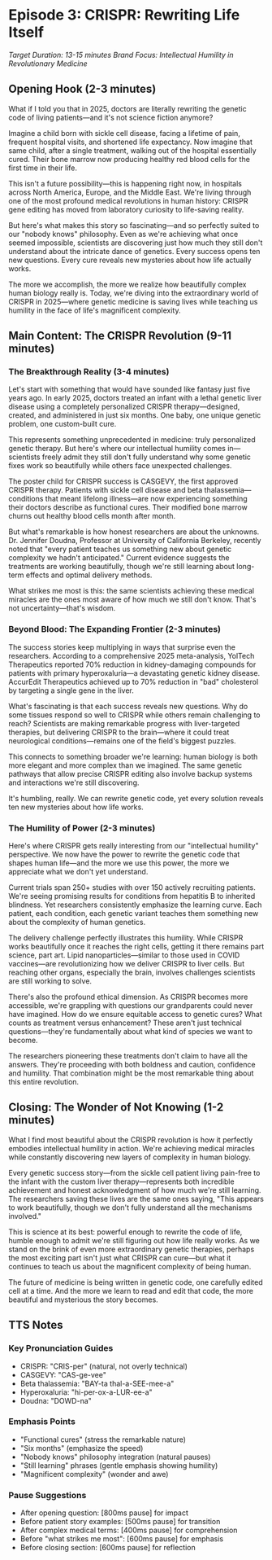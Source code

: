 # Episode 3: CRISPR: Rewriting Life Itself

*Target Duration: 13-15 minutes*
*Brand Focus: Intellectual Humility in Revolutionary Medicine*

## Opening Hook (2-3 minutes)

What if I told you that in 2025, doctors are literally rewriting the genetic code of living patients—and it's not science fiction anymore?

Imagine a child born with sickle cell disease, facing a lifetime of pain, frequent hospital visits, and shortened life expectancy. Now imagine that same child, after a single treatment, walking out of the hospital essentially cured. Their bone marrow now producing healthy red blood cells for the first time in their life.

This isn't a future possibility—this is happening right now, in hospitals across North America, Europe, and the Middle East. We're living through one of the most profound medical revolutions in human history: CRISPR gene editing has moved from laboratory curiosity to life-saving reality.

But here's what makes this story so fascinating—and so perfectly suited to our "nobody knows" philosophy. Even as we're achieving what once seemed impossible, scientists are discovering just how much they still don't understand about the intricate dance of genetics. Every success opens ten new questions. Every cure reveals new mysteries about how life actually works.

The more we accomplish, the more we realize how beautifully complex human biology really is. Today, we're diving into the extraordinary world of CRISPR in 2025—where genetic medicine is saving lives while teaching us humility in the face of life's magnificent complexity.

## Main Content: The CRISPR Revolution (9-11 minutes)

### The Breakthrough Reality (3-4 minutes)

Let's start with something that would have sounded like fantasy just five years ago. In early 2025, doctors treated an infant with a lethal genetic liver disease using a completely personalized CRISPR therapy—designed, created, and administered in just six months. One baby, one unique genetic problem, one custom-built cure.

This represents something unprecedented in medicine: truly personalized genetic therapy. But here's where our intellectual humility comes in—scientists freely admit they still don't fully understand why some genetic fixes work so beautifully while others face unexpected challenges.

The poster child for CRISPR success is CASGEVY, the first approved CRISPR therapy. Patients with sickle cell disease and beta thalassemia—conditions that meant lifelong illness—are now experiencing something their doctors describe as functional cures. Their modified bone marrow churns out healthy blood cells month after month.

But what's remarkable is how honest researchers are about the unknowns. Dr. Jennifer Doudna, Professor at University of California Berkeley, recently noted that "every patient teaches us something new about genetic complexity we hadn't anticipated." Current evidence suggests the treatments are working beautifully, though we're still learning about long-term effects and optimal delivery methods.

What strikes me most is this: the same scientists achieving these medical miracles are the ones most aware of how much we still don't know. That's not uncertainty—that's wisdom.

### Beyond Blood: The Expanding Frontier (2-3 minutes)

The success stories keep multiplying in ways that surprise even the researchers. According to a comprehensive 2025 meta-analysis, YolTech Therapeutics reported 70% reduction in kidney-damaging compounds for patients with primary hyperoxaluria—a devastating genetic kidney disease. AccurEdit Therapeutics achieved up to 70% reduction in "bad" cholesterol by targeting a single gene in the liver.

What's fascinating is that each success reveals new questions. Why do some tissues respond so well to CRISPR while others remain challenging to reach? Scientists are making remarkable progress with liver-targeted therapies, but delivering CRISPR to the brain—where it could treat neurological conditions—remains one of the field's biggest puzzles.

This connects to something broader we're learning: human biology is both more elegant and more complex than we imagined. The same genetic pathways that allow precise CRISPR editing also involve backup systems and interactions we're still discovering.

It's humbling, really. We can rewrite genetic code, yet every solution reveals ten new mysteries about how life works.

### The Humility of Power (2-3 minutes)

Here's where CRISPR gets really interesting from our "intellectual humility" perspective. We now have the power to rewrite the genetic code that shapes human life—and the more we use this power, the more we appreciate what we don't yet understand.

Current trials span 250+ studies with over 150 actively recruiting patients. We're seeing promising results for conditions from hepatitis B to inherited blindness. Yet researchers consistently emphasize the learning curve. Each patient, each condition, each genetic variant teaches them something new about the complexity of human genetics.

The delivery challenge perfectly illustrates this humility. While CRISPR works beautifully once it reaches the right cells, getting it there remains part science, part art. Lipid nanoparticles—similar to those used in COVID vaccines—are revolutionizing how we deliver CRISPR to liver cells. But reaching other organs, especially the brain, involves challenges scientists are still working to solve.

There's also the profound ethical dimension. As CRISPR becomes more accessible, we're grappling with questions our grandparents could never have imagined. How do we ensure equitable access to genetic cures? What counts as treatment versus enhancement? These aren't just technical questions—they're fundamentally about what kind of species we want to become.

The researchers pioneering these treatments don't claim to have all the answers. They're proceeding with both boldness and caution, confidence and humility. That combination might be the most remarkable thing about this entire revolution.

## Closing: The Wonder of Not Knowing (1-2 minutes)

What I find most beautiful about the CRISPR revolution is how it perfectly embodies intellectual humility in action. We're achieving medical miracles while constantly discovering new layers of complexity in human biology.

Every genetic success story—from the sickle cell patient living pain-free to the infant with the custom liver therapy—represents both incredible achievement and honest acknowledgment of how much we're still learning. The researchers saving these lives are the same ones saying, "This appears to work beautifully, though we don't fully understand all the mechanisms involved."

This is science at its best: powerful enough to rewrite the code of life, humble enough to admit we're still figuring out how life really works. As we stand on the brink of even more extraordinary genetic therapies, perhaps the most exciting part isn't just what CRISPR can cure—but what it continues to teach us about the magnificent complexity of being human.

The future of medicine is being written in genetic code, one carefully edited cell at a time. And the more we learn to read and edit that code, the more beautiful and mysterious the story becomes.

## TTS Notes

### Key Pronunciation Guides
- CRISPR: "CRIS-per" (natural, not overly technical)
- CASGEVY: "CAS-ge-vee"
- Beta thalassemia: "BAY-ta thal-a-SEE-mee-a"
- Hyperoxaluria: "hi-per-ox-a-LUR-ee-a"
- Doudna: "DOWD-na"

### Emphasis Points
- "Functional cures" (stress the remarkable nature)
- "Six months" (emphasize the speed)
- "Nobody knows" philosophy integration (natural pauses)
- "Still learning" phrases (gentle emphasis showing humility)
- "Magnificent complexity" (wonder and awe)

### Pause Suggestions
- After opening question: [800ms pause] for impact
- Before patient story examples: [500ms pause] for transition
- After complex medical terms: [400ms pause] for comprehension
- Before "what strikes me most": [600ms pause] for emphasis
- Before closing section: [600ms pause] for reflection
